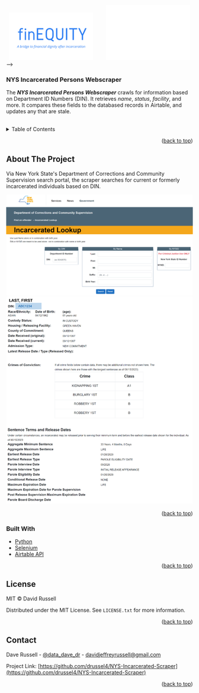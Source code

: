 <div id="top"></div>



<!-- PROJECT LOGO -->
<br />

<div align="center">
  <img src="src/media/finEQUITY_logo.png" alt="finEQUITY Logo" width="45%">
  &nbsp; &nbsp; &nbsp; &nbsp;
  <img src="src/media/nys.png" alt="New York State Logo" width="45%">
</div>
<!-- 
<div align="center">
  <a href="https://github.com/drussel4/NYS-Incarcerated-Scraper">
    <img src="src/media/finEQUITY_logo.png" alt="finEQUITY Logo">
    <img src="src/media/nys.png" alt="New York State Logo">
    <!-- width="80" height="80" -->
  </a> -->



<h3 align="left">NYS Incarcerated Persons Webscraper</h3>

  <p align="left">
    The <b><i>NYS Incarcerated Persons Webscraper</i></b> crawls for information based on Department ID Numbers (DIN). It retrieves <i>name</i>, <i>status</i>, <i>facility</i>, and more. It compares these fields to the databased records in Airtable, and updates any that are stale.
    <br />
    <br />
  </p>
</div>



<!-- TABLE OF CONTENTS -->
<details>
  <summary>Table of Contents</summary>
  <ol>
    <li>
      <a href="#about-the-project">About The Project</a>
      <ul>
        <li><a href="#built-with">Built With</a></li>
      </ul>
    </li>
    <li><a href="#license">License</a></li>
    <li><a href="#contact">Contact</a></li>
  </ol>
</details>



<p align="right">(<a href="#top">back to top</a>)</p>

<!-- ABOUT THE PROJECT -->
## About The Project

Via New York State's Department of Corrections and Community Supervision search portal, the scraper searches for current or formerly incarcerated individuals based on DIN.

<div align="center">
  <a href="https://nysdoccslookup.doccs.ny.gov/">
    <img src="src/media/search.png" alt="search">
  </a>
  <a href="https://nysdoccslookup.doccs.ny.gov/">
    <img src="src/media/search_result.png" alt="search_result">
  </a>
</div>


<p align="right">(<a href="#top">back to top</a>)</p>



### Built With


* [Python](https://www.python.org/)
* [Selenium](https://selenium-python.readthedocs.io/)
* [Airtable API](https://airtable.com/developers/web/api/introduction)


<p align="right">(<a href="#top">back to top</a>)</p>



<!-- LICENSE -->
## License

MIT © David Russell

Distributed under the MIT License. See `LICENSE.txt` for more information.

<p align="right">(<a href="#top">back to top</a>)</p>



<!-- CONTACT -->
## Contact

Dave Russell - [@data_dave_dr](https://twitter.com/data_dave_dr) - davidjeffreyrussell@gmail.com

Project Link: [https://github.com/drussel4/NYS-Incarcerated-Scraper](https://github.com/drussel4/NYS-Incarcerated-Scraper)

<p align="right">(<a href="#top">back to top</a>)</p>

